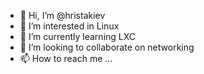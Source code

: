 - 👋 Hi, I’m @hristakiev
- 👀 I’m interested in Linux
- 🌱 I’m currently learning LXC
- 💞️ I’m looking to collaborate on networking
- 📫 How to reach me ...

<!---
hristakiev/hristakiev is a ✨ special ✨ repository because its `README.md` (this file) appears on your GitHub profile.
You can click the Preview link to take a look at your changes.
--->
